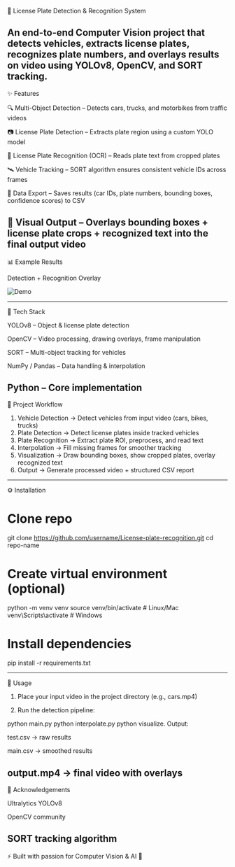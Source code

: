 🚗 License Plate Detection & Recognition System

An end-to-end Computer Vision project that detects vehicles, extracts license plates, recognizes plate numbers, and overlays results on video using YOLOv8, OpenCV, and SORT tracking.
---

✨ Features

🔍 Multi-Object Detection – Detects cars, trucks, and motorbikes from traffic videos

📷 License Plate Detection – Extracts plate region using a custom YOLO model

🔡 License Plate Recognition (OCR) – Reads plate text from cropped plates

🛰 Vehicle Tracking – SORT algorithm ensures consistent vehicle IDs across frames

📝 Data Export – Saves results (car IDs, plate numbers, bounding boxes, confidence scores) to CSV

🎥 Visual Output – Overlays bounding boxes + license plate crops + recognized text into the final output video
---
📊 Example Results

Detection + Recognition Overlay

![Demo](assets/demo.png)

---


🧠 Tech Stack

YOLOv8 – Object & license plate detection

OpenCV – Video processing, drawing overlays, frame manipulation

SORT – Multi-object tracking for vehicles

NumPy / Pandas – Data handling & interpolation

Python – Core implementation
---

📂 Project Workflow

1. Vehicle Detection → Detect vehicles from input video (cars, bikes, trucks)
2. Plate Detection → Detect license plates inside tracked vehicles
3. Plate Recognition → Extract plate ROI, preprocess, and read text
4. Interpolation → Fill missing frames for smoother tracking
5. Visualization → Draw bounding boxes, show cropped plates, overlay recognized text
6. Output → Generate processed video + structured CSV report

---

⚙ Installation

# Clone repo
git clone https://github.com/username/License-plate-recognition.git
cd repo-name

# Create virtual environment (optional)
python -m venv venv
source venv/bin/activate    # Linux/Mac
venv\Scripts\activate       # Windows

# Install dependencies
pip install -r requirements.txt

---

🚀 Usage

1. Place your input video in the project directory (e.g., cars.mp4)

2. Run the detection pipeline:

python main.py
python interpolate.py
python visualize. Output:

test.csv → raw results

main.csv → smoothed results

output.mp4 → final video with overlays
---

🙌 Acknowledgements

Ultralytics YOLOv8

OpenCV community

SORT tracking algorithm
---

⚡ Built with passion for Computer Vision & AI 🚀